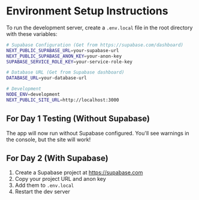 # Environment Setup Instructions

To run the development server, create a `.env.local` file in the root directory with these variables:

```bash
# Supabase Configuration (Get from https://supabase.com/dashboard)
NEXT_PUBLIC_SUPABASE_URL=your-supabase-url
NEXT_PUBLIC_SUPABASE_ANON_KEY=your-anon-key
SUPABASE_SERVICE_ROLE_KEY=your-service-role-key

# Database URL (Get from Supabase dashboard)
DATABASE_URL=your-database-url

# Development
NODE_ENV=development
NEXT_PUBLIC_SITE_URL=http://localhost:3000
```

## For Day 1 Testing (Without Supabase)

The app will now run without Supabase configured. You'll see warnings in the console, but the site will work!

## For Day 2 (With Supabase)

1. Create a Supabase project at https://supabase.com
2. Copy your project URL and anon key
3. Add them to `.env.local`
4. Restart the dev server 